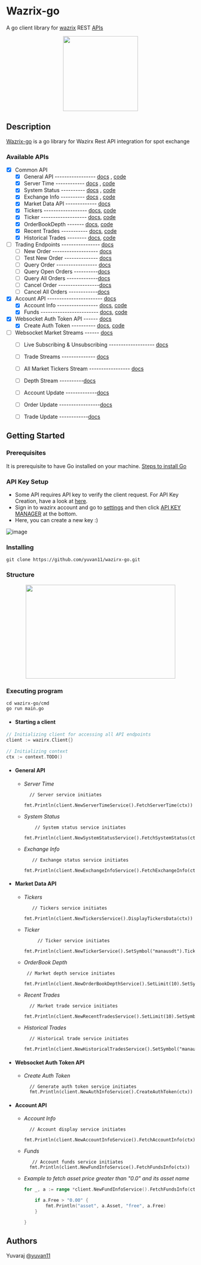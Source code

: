 # Wazrix-go
A go client library for [wazrix](https://wazirx.com/exchange) REST [APIs](https://docs.wazirx.com/)

<p align="center" >
<img  src="https://user-images.githubusercontent.com/49576526/158990567-53ceb4a8-8a75-4d15-b407-9ee9f21168c7.png" width="200" height="200">
</p>

## Description

[Wazrix-go](https://github.com/yuvan11/wazirx-go) is a go library for Wazirx Rest API integration for spot exchange

### Available APIs
- [x] Common API
    - [x] General API ----------------- [docs](https://docs.wazirx.com/#general-endpoints) ,          [code](https://github.com/yuvan11/wazirx-go/blob/master/wazirx-client/general-api.go)
     - [x] Server Time ------------ [docs](https://docs.wazirx.com/#check-server-time) , [code](https://github.com/yuvan11/wazirx-go/blob/28b29c563fc9bb1e4b38f57477b40aedce85d8e5/wazirx-client/general-api.go#L57)
     - [x] System Status ---------- [docs](https://docs.wazirx.com/#system-status) , [code](https://github.com/yuvan11/wazirx-go/blob/28b29c563fc9bb1e4b38f57477b40aedce85d8e5/wazirx-client/general-api.go#L80)
     - [x] Exchange Info ---------- [docs](https://docs.wazirx.com/#exchange-info) , [code](https://github.com/yuvan11/wazirx-go/blob/28b29c563fc9bb1e4b38f57477b40aedce85d8e5/wazirx-client/general-api.go#L133)
    - [x] Market Data API ------------- [docs](https://docs.wazirx.com/#market-data-endpoints)  
     - [x] Tickers  ------------------ [docs](https://docs.wazirx.com/#24hr-tickers-price-change-statistics), [code](https://github.com/yuvan11/wazirx-go/blob/master/wazirx-client/tickers.go)
     - [x] Ticker ------------------- [docs](https://docs.wazirx.com/#24hr-ticker-price-change-statistics), [code](https://github.com/yuvan11/wazirx-go/blob/master/wazirx-client/ticker.go)
     - [x] OrderBookDepth ------- [docs](https://docs.wazirx.com/#order-book), [code](https://github.com/yuvan11/wazirx-go/blob/master/wazirx-client/orderBookDepth.go)
     - [x] Recent Trades ----------- [docs](https://docs.wazirx.com/#recent-trades-list), [code](https://github.com/yuvan11/wazirx-go/blob/master/wazirx-client/recentTrades.go)
     - [x] Historical Trades   -------- [docs](https://docs.wazirx.com/#old-trade-lookup-market_data), [code](https://github.com/yuvan11/wazirx-go/blob/master/wazirx-client/HistoricalTrade.go)
- [ ] Trading Endpoints  ----------------  [docs](https://docs.wazirx.com/#trading-endpoints)
     - [ ] New Order  ------------------- [docs](https://docs.wazirx.com/#new-order-trade)
     - [ ] Test New Order  -------------- [docs](https://docs.wazirx.com/#test-new-order-trade)
     - [ ] Query Order  ----------------- [docs](https://docs.wazirx.com/#query-order-user_data)
     - [ ] Query Open Orders  ----------[docs](https://docs.wazirx.com/#current-open-orders-user_data)
     - [ ] Query All Orders  -------------[docs](https://docs.wazirx.com/#all-orders-user_data)
     - [ ] Cancel Order  -----------------[docs](https://docs.wazirx.com/#cancel-order-trade)
     - [ ] Cancel All Orders  ------------[docs](https://docs.wazirx.com/#cancel-all-open-orders-on-a-symbol-trade)
- [x] Account API ----------------------- [docs](https://docs.wazirx.com/#account-endpoints)
     - [x] Account Info ----------------- [docs](https://docs.wazirx.com/#account-information-user_data), [code](https://github.com/yuvan11/wazirx-go/blob/master/wazirx-client/accountInfo.go)
     - [x] Funds ------------------------ [docs](https://docs.wazirx.com/#fund-details-user_data), [code](https://github.com/yuvan11/wazirx-go/blob/master/wazirx-client/funds.go)
- [x] Websocket Auth Token API  ------ [docs](https://docs.wazirx.com/#websocket-auth-tokens)
     - [x] Create Auth Token  ---------- [docs](https://docs.wazirx.com/#create-auth-token), [code](https://github.com/yuvan11/wazirx-go/blob/master/wazirx-client/authToken.go)

- [ ] Websocket Market Streams ------    [docs](https://docs.wazirx.com/#websocket-market-streams)
     - [ ] Live Subscribing & Unsubscribing  ------------------- [docs](https://docs.wazirx.com/#new-order-trade)
     - [ ] Trade Streams  -------------- [docs](https://docs.wazirx.com/#trade-streams)
     - [ ] All Market Tickers Stream  ----------------- [docs](https://docs.wazirx.com/#all-market-tickers-stream)
     - [ ] Depth Stream  ----------[docs](https://docs.wazirx.com/#depth-stream)
     - [ ] Account Update  -------------[docs](https://docs.wazirx.com/#account-update)
     - [ ] Order Update  -----------------[docs](https://docs.wazirx.com/#order-update)
     - [ ] Trade Update  ------------[docs](https://docs.wazirx.com/#trade-update)
     
    
## Getting Started

<!-- ### Dependencies

* Describe any prerequisites, libraries, OS version, etc., needed before installing program.
* ex. Windows 10 -->

### Prerequisites
It is prerequisite to have Go installed on your machine. [Steps to install Go](https://golang.org/doc/install?download)

### API Key Setup

* Some API requires API key to verify the client request. For API Key Creation, have a look at [here](https://docs.wazirx.com/#api-key-setup).
* Sign in to wazirx account and go to [settings](https://wazirx.com/settings/profile) and then click [API KEY MANAGER](https://wazirx.com/settings/keys) at the bottom.
* Here, you can create a new key :)

![image](https://user-images.githubusercontent.com/49576526/158996724-19916547-00be-4509-817f-b3cad1752f7d.png)


### Installing
	
	git clone https://github.com/yuvan11/wazirx-go.git

### Structure
<p align="center">
<img  src="https://user-images.githubusercontent.com/49576526/158992492-3a0197d7-7e36-45c0-b63c-5dfa277a295c.png" width="400" height="250">
</p>

### Executing program

    cd wazirx-go/cmd
    go run main.go
        
- #### Starting a client
        
``` go
// Initializing client for accessing all API endpoints
client := wazirx.Client{}
    
// Initializing context
ctx := context.TODO()
``` 

- #### General API
    - *Server Time* 
             
	     	// Server service initiates
        	fmt.Println(client.NewServerTimeService().FetchServerTime(ctx))

    - *System Status*
   
              // System status service initiates
	        fmt.Println(client.NewSystemStatusService().FetchSystemStatus(ctx))
	- *Exchange Info*
	
	         // Exchange status service initiates
            fmt.Println(client.NewExchangeInfoService().FetchExchangeInfo(ctx))

- #### Market Data API
    - *Tickers*  
    
    	     // Tickers service initiates
        	fmt.Println(client.NewTickersService().DisplayTickersData(ctx))
    - *Ticker*
    
       	       // Ticker service initiates
               fmt.Println(client.NewTickerService().SetSymbol("manausdt").TickerData(ctx))
     - *OrderBook Depth*
      
	        // Market depth service initiates
	        fmt.Println(client.NewOrderBookDepthService().SetLimit(10).SetSymbol("manausdt").DisplayOrdersBookDepth(ctx))
    - *Recent Trades*
    
	        // Market trade service initiates
        	fmt.Println(client.NewRecentTradesService().SetLimit(10).SetSymbol("manausdt").DisplayRecentMarketTrade(ctx))
    - *Historical Trades*
    
	        // Historical trade service initiates
            fmt.Println(client.NewHistoricalTradesService().SetSymbol("manausdt").DisplayHistoricalTrade(ctx))

- #### Websocket Auth Token API
    - *Create Auth Token* 
    
            // Generate auth token service initiates
            fmt.Println(client.NewAuthInfoService().CreateAuthToken(ctx))

- #### Account API
    - *Account Info* 
    
            // Account display service initiates
            fmt.Println(client.NewAccountInfoService().FetchAccountInfo(ctx))
    - *Funds*
    
             // Account funds service initiates
	        fmt.Println(client.NewFundInfoService().FetchFundsInfo(ctx))
        

     -  *Example to fetch asset price greater than "0.0" and its asset name*

        ```go
        for _, a := range *client.NewFundInfoService().FetchFundsInfo(ctx) {

            if a.Free > "0.00" {
                fmt.Println("asset", a.Asset, "free", a.Free)
            }

        }
        ```
<!--
## Help

Any advise for common problems or issues.
```
command to run if program contains helper info
```
-->

## Authors



Yuvaraj [@yuvan11](https://twitter.com/yuvaraj_11_)

<!--
## Version History

* 0.2
    * Various bug fixes and optimizations
    * See [commit change]() or See [release history]()
* 0.1
    * Initial Release

## License

This project is licensed under the [NAME HERE] License - see the LICENSE.md file for details
-->
